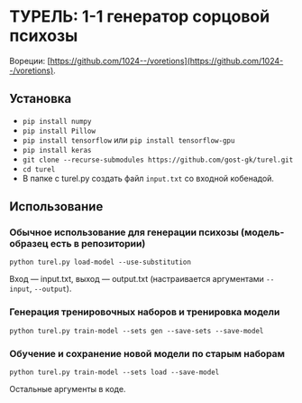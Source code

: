 # ТУРЕЛЬ: 1-1 генератор сорцовой психозы
Вореции: [https://github.com/1024--/voretions](https://github.com/1024--/voretions).

## Установка
* `pip install numpy`
* `pip install Pillow`
* `pip install tensorflow` или `pip install tensorflow-gpu`
* `pip install keras`
* `git clone --recurse-submodules https://github.com/gost-gk/turel.git`
* `cd turel`
* В папке с turel.py создать файл `input.txt` со входной кобенадой.

## Использование
### Обычное использование для генерации психозы (модель-образец есть в репозитории)
`python turel.py load-model --use-substitution`

Вход — input.txt, выход — output.txt (настраивается аргументами `--input`, `--output`).

### Генерация тренировочных наборов и тренировка модели
`python turel.py train-model --sets gen --save-sets --save-model`

### Обучение и сохранение новой модели по старым наборам
`python turel.py train-model --sets load --save-model`

Остальные аргументы в коде.